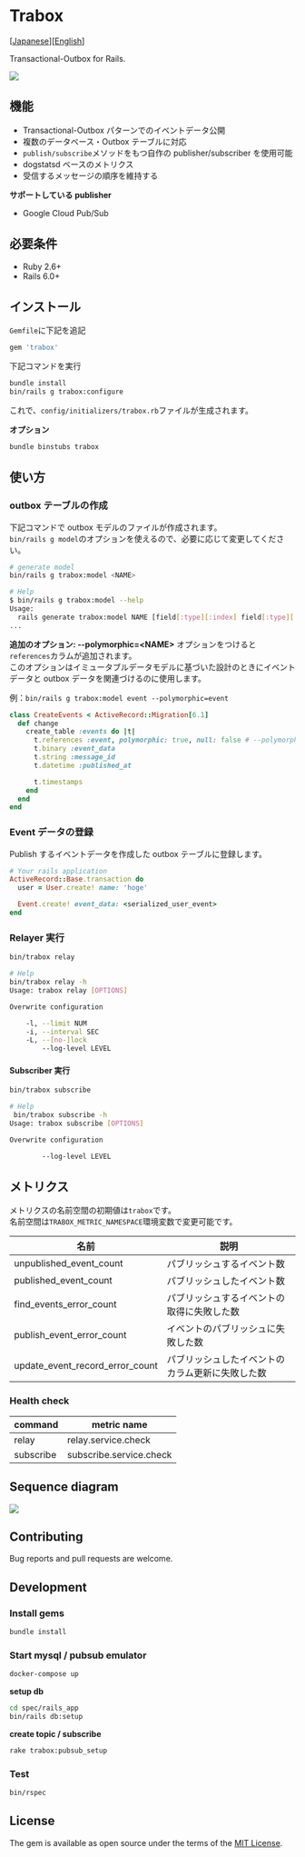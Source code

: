 # Trabox

\[[Japanese](README.ja.md)]\[[English](README.md)]

Transactional-Outbox for Rails.

![](./docs/images/architecture.jpg)

## 機能

- Transactional-Outbox パターンでのイベントデータ公開
- 複数のデータベース・Outbox テーブルに対応
- `publish/subscribe`メソッドをもつ自作の publisher/subscriber を使用可能
- dogstatsd ベースのメトリクス
- 受信するメッセージの順序を維持する

**サポートしている publisher**

- Google Cloud Pub/Sub

## 必要条件

- Ruby 2.6+
- Rails 6.0+

## インストール

`Gemfile`に下記を追記

```ruby
gem 'trabox'
```

下記コマンドを実行

```bash
bundle install
bin/rails g trabox:configure
```

これで、`config/initializers/trabox.rb`ファイルが生成されます。

**オプション**

```bash
bundle binstubs trabox
```

## 使い方

### outbox テーブルの作成

下記コマンドで outbox モデルのファイルが作成されます。  
`bin/rails g model`のオプションを使えるので、必要に応じて変更してください。

```bash
# generate model
bin/rails g trabox:model <NAME>

# Help
$ bin/rails g trabox:model --help
Usage:
  rails generate trabox:model NAME [field[:type][:index] field[:type][:index]] [options]
...
```

**追加のオプション: --polymorphic=\<NAME>** オプションをつけると`references`カラムが追加されます。  
このオプションはイミュータブルデータモデルに基づいた設計のときにイベントデータと outbox データを関連づけるのに使用します。

例：`bin/rails g trabox:model event --polymorphic=event`

```ruby
class CreateEvents < ActiveRecord::Migration[6.1]
  def change
    create_table :events do |t|
      t.references :event, polymorphic: true, null: false # --polymorphicオプションで生成されたカラム
      t.binary :event_data
      t.string :message_id
      t.datetime :published_at

      t.timestamps
    end
  end
end
```

### Event データの登録

Publish するイベントデータを作成した outbox テーブルに登録します。

```ruby
# Your rails application
ActiveRecord::Base.transaction do
  user = User.create! name: 'hoge'

  Event.create! event_data: <serialized_user_event>
end
```

### Relayer 実行

```bash
bin/trabox relay

# Help
bin/trabox relay -h
Usage: trabox relay [OPTIONS]

Overwrite configuration

    -l, --limit NUM
    -i, --interval SEC
    -L, --[no-]lock
        --log-level LEVEL

```

#### Subscriber 実行

```bash
bin/trabox subscribe

# Help
 bin/trabox subscribe -h
Usage: trabox subscribe [OPTIONS]

Overwrite configuration

        --log-level LEVEL
```

## メトリクス

メトリクスの名前空間の初期値は`trabox`です。  
名前空間は`TRABOX_METRIC_NAMESPACE`環境変数で変更可能です。

| 名前                            | 説明                                             |
| ------------------------------- | ------------------------------------------------ |
| unpublished_event_count         | パブリッシュするイベント数                       |
| published_event_count           | パブリッシュしたイベント数                       |
| find_events_error_count         | パブリッシュするイベントの取得に失敗した数       |
| publish_event_error_count       | イベントのパブリッシュに失敗した数               |
| update_event_record_error_count | パブリッシュしたイベントのカラム更新に失敗した数 |

### Health check

| command   | metric name             |
| --------- | ----------------------- |
| relay     | relay.service.check     |
| subscribe | subscribe.service.check |

## Sequence diagram

![](./docs/images/sequence-diagram.svg)

## Contributing

Bug reports and pull requests are welcome.

## Development

### Install gems

```bash
bundle install
```

### Start mysql / pubsub emulator

```bash
docker-compose up
```

**setup db**

```bash
cd spec/rails_app
bin/rails db:setup
```

**create topic / subscribe**

```bash
rake trabox:pubsub_setup
```

### Test

```bash
bin/rspec
```

## License

The gem is available as open source under the terms of the [MIT License](https://opensource.org/licenses/MIT).
